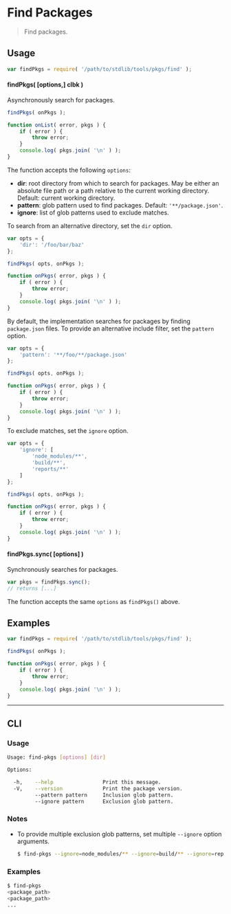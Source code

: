 # Find Packages

> Find packages.


<!-- <usage> -->

## Usage

``` javascript
var findPkgs = require( '/path/to/stdlib/tools/pkgs/find' );
```

#### findPkgs( \[options,\] clbk )

Asynchronously search for packages.

``` javascript
findPkgs( onPkgs );

function onList( error, pkgs ) {
    if ( error ) {
        throw error;
    }
    console.log( pkgs.join( '\n' ) );
}
```

The function accepts the following `options`:

* __dir__: root directory from which to search for packages. May be either an absolute file path or a path relative to the current working directory. Default: current working directory.
* __pattern__: glob pattern used to find packages. Default: `'**/package.json'`.
* __ignore__: list of glob patterns used to exclude matches.

To search from an alternative directory, set the `dir` option.

``` javascript
var opts = {
    'dir': '/foo/bar/baz'
};

findPkgs( opts, onPkgs );

function onPkgs( error, pkgs ) {
    if ( error ) {
        throw error;
    }
    console.log( pkgs.join( '\n' ) );
}
```

By default, the implementation searches for packages by finding `package.json` files. To provide an alternative include filter, set the `pattern` option.

``` javascript
var opts = {
    'pattern': '**/foo/**/package.json'
};

findPkgs( opts, onPkgs );

function onPkgs( error, pkgs ) {
    if ( error ) {
        throw error;
    }
    console.log( pkgs.join( '\n' ) );
}
```

To exclude matches, set the `ignore` option.

``` javascript
var opts = {
    'ignore': [
        'node_modules/**',
        'build/**',
        'reports/**'
    ]
};

findPkgs( opts, onPkgs );

function onPkgs( error, pkgs ) {
    if ( error ) {
        throw error;
    }
    console.log( pkgs.join( '\n' ) );
}
```


#### findPkgs.sync( \[options\] )

Synchronously searches for packages.

``` javascript
var pkgs = findPkgs.sync();
// returns [...]
```

The function accepts the same `options` as `findPkgs()` above.

<!-- </usage> -->


<!-- <examples> -->

## Examples

``` javascript
var findPkgs = require( '/path/to/stdlib/tools/pkgs/find' );

findPkgs( onPkgs );

function onPkgs( error, pkgs ) {
    if ( error ) {
        throw error;
    }
    console.log( pkgs.join( '\n' ) );
}
```

<!-- </examples> -->


<!-- <cli> -->

---

## CLI

<!-- <usage> -->

### Usage

``` bash
Usage: find-pkgs [options] [dir]

Options:

  -h,    --help                Print this message.
  -V,    --version             Print the package version.
         --pattern pattern     Inclusion glob pattern.
         --ignore pattern      Exclusion glob pattern.
```

<!-- </usage> -->


<!-- <notes> -->

### Notes

* To provide multiple exclusion glob patterns, set multiple `--ignore` option arguments.

  ``` bash
  $ find-pkgs --ignore=node_modules/** --ignore=build/** --ignore=reports/**
  ```

<!-- </notes> -->


<!-- <examples> -->

### Examples

``` bash
$ find-pkgs
<package_path>
<package_path>
...
```

<!-- </examples> -->

<!-- </cli> -->


<!-- <links> -->

<!-- </links> -->
